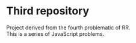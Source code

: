 # Third repository
Project derived from the fourth problematic of RR.  
This is a series of JavaScript problems.